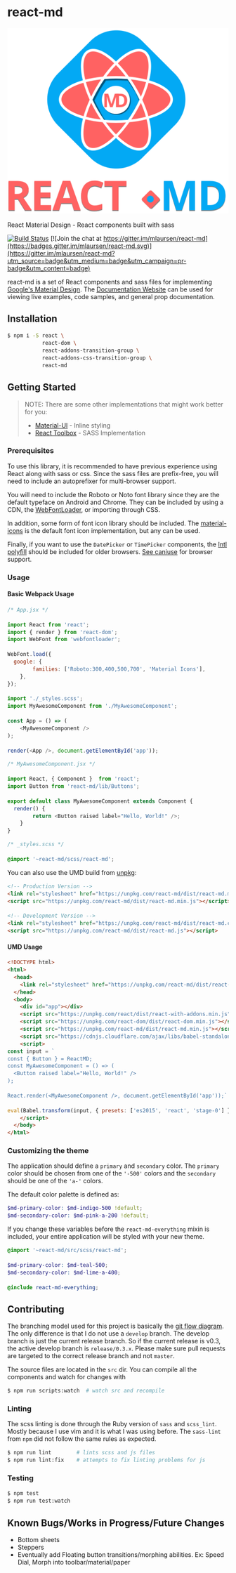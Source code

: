 # react-md

![react-md](/imgs/readme.svg)

React Material Design - React components built with sass

[![Build Status](https://travis-ci.org/mlaursen/react-md.svg?branch=master)](https://travis-ci.org/mlaursen/react-md)
[![Join the chat at https://gitter.im/mlaursen/react-md](https://badges.gitter.im/mlaursen/react-md.svg)](https://gitter.im/mlaursen/react-md?utm_source=badge&utm_medium=badge&utm_campaign=pr-badge&utm_content=badge)

react-md is a set of React components and sass files for implementing [Google's Material Design](https://material.google.com). The
[Documentation Website](http://react-md.mlaursen.com) can be used for viewing live examples, code samples, and general prop documentation.

## Installation

```bash
$ npm i -S react \
           react-dom \
           react-addons-transition-group \
           react-addons-css-transition-group \
           react-md
```

## Getting Started

> NOTE: There are some other implementations that might work better for you:
> - [Material-UI](https://github.com/callemall/material-ui) - Inline styling
> - [React Toolbox](https://github.com/react-toolbox/react-toolbox) - SASS Implementation


### Prerequisites

To use this library, it is recommended to have previous experience using React along with sass or css. Since the sass files are prefix-free, you will need
to include an autoprefixer for multi-browser support.

You will need to include the Roboto or Noto font library since they are the default typeface on Android and Chrome. They can
be included by using a CDN, the [WebFontLoader](/typekit/webfontloader), or importing through CSS.

In addition, some form of font icon library should be included. The [material-icons](https://design.google.com/icons/) is the default
font icon implementation, but any can be used.

Finally, if you want to use the `DatePicker` or `TimePicker` components, the [Intl polyfill](https://github.com/andyearnshaw/Intl.js) should
be included for older browsers. [See caniuse](http://caniuse.com/#search=intl) for browser support.

### Usage

#### Basic Webpack Usage

```js
/* App.jsx */

import React from 'react';
import { render } from 'react-dom';
import WebFont from 'webfontloader';

WebFont.load({
  google: {
		families: ['Roboto:300,400,500,700', 'Material Icons'],
	},
});

import './_styles.scss';
import MyAwesomeComponent from './MyAwesomeComponent';

const App = () => (
	<MyAwesomeComponent />
);

render(<App />, document.getElementById('app'));
```

```js
/* MyAwesomeComponent.jsx */

import React, { Component }  from 'react';
import Button from 'react-md/lib/Buttons';

export default class MyAwesomeComponent extends Component {
  render() {
		return <Button raised label="Hello, World!" />;
	}
}
```


```scss
/* _styles.scss */

@import '~react-md/scss/react-md';
```


You can also use the UMD build from [unpkg](https://unpkg.com/#/):

```html
<!-- Production Version -->
<link rel="stylesheet" href="https://unpkg.com/react-md/dist/react-md.min.css">
<script src="https://unpkg.com/react-md/dist/react-md.min.js"></script>

<!-- Development Version -->
<link rel="stylesheet" href="https://unpkg.com/react-md/dist/react-md.css">
<script src="https://unpkg.com/react-md/dist/react-md.js"></script>
```


#### UMD Usage

```html
<!DOCTYPE html>
<html>
  <head>
    <link rel="stylesheet" href="https://unpkg.com/react-md/dist/react-md.min.css">
  </head>
  <body>
    <div id="app"></div>
    <script src="https://unpkg.com/react/dist/react-with-addons.min.js"></script>
    <script src="https://unpkg.com/react-dom/dist/react-dom.min.js"></script>
    <script src="https://unpkg.com/react-md/dist/react-md.min.js"></script>
    <script src="https://cdnjs.cloudflare.com/ajax/libs/babel-standalone/6.7.7/babel.min.js"></script>
    <script>
const input = `
const { Button } = ReactMD;
const MyAwesomeComponent = () => (
  <Button raised label="Hello, World!" />
);

React.render(<MyAwesomeComponent />, document.getElementById('app'));`

eval(Babel.transform(input, { presets: ['es2015', 'react', 'stage-0'] }).code);
    </script>
  </body>
</html>
```

### Customizing the theme
The application should define a `primary` and `secondary` color. The `primary` color
should be chosen from one of the `'-500'` colors and the `secondary` should be one of
the `'a-'` colors.

The default color palette is defined as:

```scss
$md-primary-color: $md-indigo-500 !default;
$md-secondary-color: $md-pink-a-200 !default;
```

If you change these variables before the `react-md-everything` mixin is included, your entire
application will be styled with your new theme.

```scss
@import '~react-md/src/scss/react-md';

$md-primary-color: $md-teal-500;
$md-secondary-color: $md-lime-a-400;

@include react-md-everything;
```

## Contributing

The branching model used for this project is basically the [git flow diagram](http://nvie.com/img/git-model@2x.png).
The only difference is that I do not use a `develop` branch. The develop branch is just the current release branch.
So if the current release is v0.3, the active develop branch is `release/0.3.x`. Please make sure pull requests
are targeted to the correct release branch and not `master`.

The source files are located in the `src` dir. You can compile all the components and watch for changes with

```bash
$ npm run scripts:watch  # watch src and recompile
```

### Linting
The scss linting is done through the Ruby version of `sass` and `scss_lint`. Mostly because I use vim and it is
what I was using before. The `sass-lint` from `npm` did not follow the same rules as expected.

```bash
$ npm run lint        # lints scss and js files
$ npm run lint:fix    # attempts to fix linting problems for js
```

### Testing

```bash
$ npm test
$ npm run test:watch
```

## Known Bugs/Works in Progress/Future Changes

* Bottom sheets
* Steppers
* Eventually add Floating button transitions/morphing abilities. Ex: Speed Dial, Morph into toolbar/material/paper

